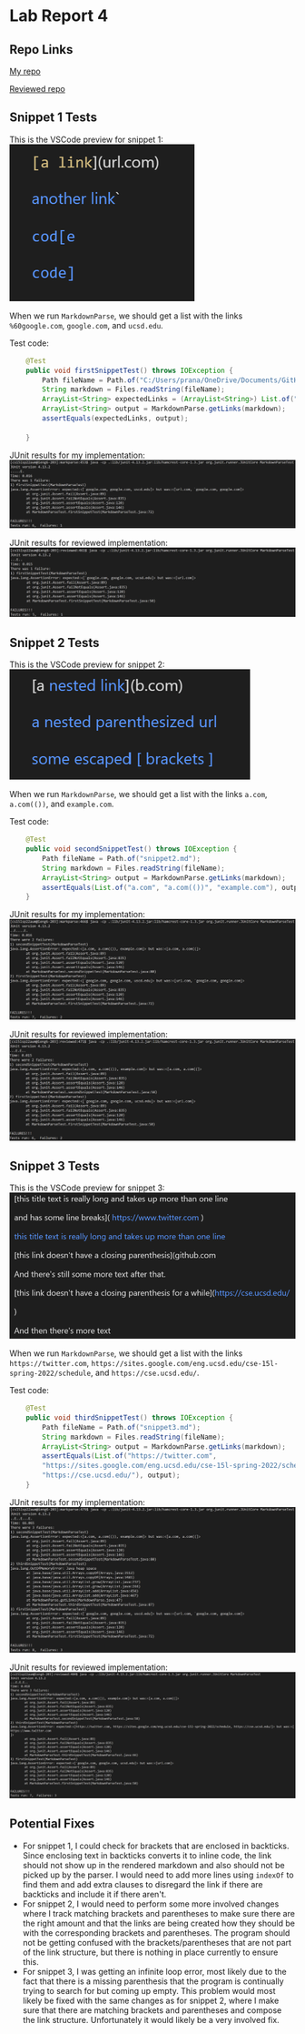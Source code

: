 # Lab Report 4

## Repo Links
[My repo](https://github.com/pranay-jha/markdown-parser)

[Reviewed repo](https://github.com/hsflores7/markdown-parser)

## Snippet 1 Tests
This is the VSCode preview for snippet 1:
![Image](snippet1preview.png)

When we run ``MarkdownParse``, we should get a list with the links ``%60google.com``,  ``google.com``, and ``ucsd.edu``.

Test code:
```java
    @Test
    public void firstSnippetTest() throws IOException {
        Path fileName = Path.of("C:/Users/prana/OneDrive/Documents/GitHub/markdown-parser/snippet1.md");
        String markdown = Files.readString(fileName);
        ArrayList<String> expectedLinks = (ArrayList<String>) List.of("`google.com", "google.com", "uscd.edu");
        ArrayList<String> output = MarkdownParse.getLinks(markdown);
        assertEquals(expectedLinks, output);

    }
```

JUnit results for my implementation:
![Image](mysnippet1.png)

JUnit results for reviewed implementation:
![Image](theirsnippet1.png)

## Snippet 2 Tests
This is the VSCode preview for snippet 2:
![Image](snippet2preview.png)

When we run ``MarkdownParse``, we should get a list with the links ``a.com``, ``a.com(())``, and ``example.com``.

Test code:
```java
    @Test
    public void secondSnippetTest() throws IOException {
        Path fileName = Path.of("snippet2.md");
        String markdown = Files.readString(fileName);
        ArrayList<String> output = MarkdownParse.getLinks(markdown);
        assertEquals(List.of("a.com", "a.com(())", "example.com"), output);
    }
```

JUnit results for my implementation:
![Image](mysnippet2.png)

JUnit results for reviewed implementation:
![Image](theirsnippet2.png)

## Snippet 3 Tests
This is the VSCode preview for snippet 3:
![Image](snippet3preview.png)

When we run ``MarkdownParse``, we should get a list with the links ``https://twitter.com``, ``https://sites.google.com/eng.ucsd.edu/cse-15l-spring-2022/schedule``, and ``https://cse.ucsd.edu/``.

Test code:
```java
    @Test
    public void thirdSnippetTest() throws IOException {
        Path fileName = Path.of("snippet3.md");
        String markdown = Files.readString(fileName);
        ArrayList<String> output = MarkdownParse.getLinks(markdown);
        assertEquals(List.of("https://twitter.com", 
        "https://sites.google.com/eng.ucsd.edu/cse-15l-spring-2022/schedule",
        "https://cse.ucsd.edu/"), output);
    }
```

JUnit results for my implementation:
![Image](mysnippet3.png)

JUnit results for reviewed implementation:
![Image](theirsnippet3.png)

## Potential Fixes
* For snippet 1, I could check for brackets that are enclosed in backticks. Since enclosing text in backticks converts it to inline code, the link should not show up in the rendered markdown and also should not be picked up by the parser. I would need to add more lines using ``indexOf`` to find them and add extra clauses to disregard the link if there are backticks and include it if there aren't.
* For snippet 2, I would need to perform some more involved changes where I track matching brackets and parentheses to make sure there are the right amount and that the links are being created how they should be with the corresponding brackets and parentheses. The program should not be getting confused with the brackets/parentheses that are not part of the link structure, but there is nothing in place currently to ensure this.
* For snippet 3, I was getting an infinite loop error, most likely due to the fact that there is a missing parenthesis that the program is continually trying to search for but coming up empty. This problem would most likely be fixed with the same changes as for snippet 2, where I make sure that there are matching brackets and parentheses and compose the link structure. Unfortunately it would likely be a very involved fix.